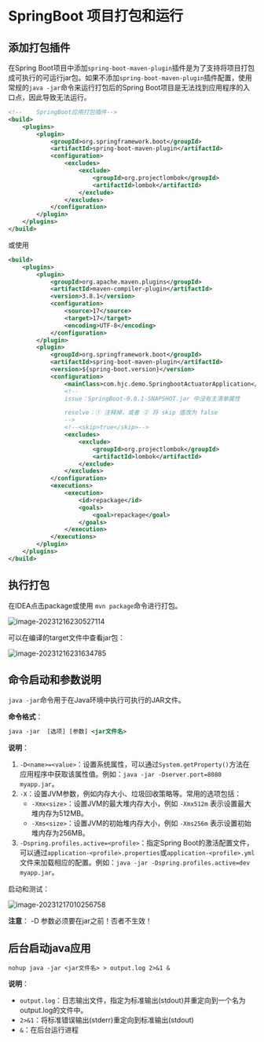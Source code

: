 # SpringBoot 项目打包和运行

## 添加打包插件

在Spring Boot项目中添加`spring-boot-maven-plugin`插件是为了支持将项目打包成可执行的可运行jar包。如果不添加`spring-boot-maven-plugin`插件配置，使用常规的`java -jar`命令来运行打包后的Spring Boot项目是无法找到应用程序的入口点，因此导致无法运行。

```xml
<!--    SpringBoot应用打包插件-->
<build>
    <plugins>
        <plugin>
            <groupId>org.springframework.boot</groupId>
            <artifactId>spring-boot-maven-plugin</artifactId>
            <configuration>
                <excludes>
                    <exclude>
                        <groupId>org.projectlombok</groupId>
                        <artifactId>lombok</artifactId>
                    </exclude>
                </excludes>
            </configuration>
        </plugin>
    </plugins>
</build>
```

或使用

```xml
<build>
    <plugins>
        <plugin>
            <groupId>org.apache.maven.plugins</groupId>
            <artifactId>maven-compiler-plugin</artifactId>
            <version>3.8.1</version>
            <configuration>
                <source>17</source>
                <target>17</target>
                <encoding>UTF-8</encoding>
            </configuration>
        </plugin>
        <plugin>
            <groupId>org.springframework.boot</groupId>
            <artifactId>spring-boot-maven-plugin</artifactId>
            <version>${spring-boot.version}</version>
            <configuration>
                <mainClass>com.hjc.demo.SpringbootActuatorApplication</mainClass>
                <!-- 
                issue：SpringBoot-0.0.1-SNAPSHOT.jar 中没有主清单属性

                resolve：① 注释掉，或者 ② 将 skip 值改为 false 
                -->
                <!--<skip>true</skip>-->
                <excludes>
                    <exclude>
                        <groupId>org.projectlombok</groupId>
                        <artifactId>lombok</artifactId>
                    </exclude>
                </excludes>
            </configuration>
            <executions>
                <execution>
                    <id>repackage</id>
                    <goals>
                        <goal>repackage</goal>
                    </goals>
                </execution>
            </executions>
        </plugin>
    </plugins>
</build>
```

## 执行打包

在IDEA点击package或使用 `mvn package`命令进行打包。

![image-20231216230527114](https://cdn.jsdelivr.net/gh/letengzz/tc2/img202312162305163.png)

可以在编译的target文件中查看jar包：

![image-20231216231634785](https://cdn.jsdelivr.net/gh/letengzz/tc2/img202312162317560.png)

## 命令启动和参数说明

`java -jar`命令用于在Java环境中执行可执行的JAR文件。

**命令格式**：

```xml
java -jar  [选项] [参数] <jar文件名>
```

**说明**：

1.  `-D<name>=<value>`：设置系统属性，可以通过`System.getProperty()`方法在应用程序中获取该属性值。例如：`java -jar -Dserver.port=8080 myapp.jar`。
2.  `-X`：设置JVM参数，例如内存大小、垃圾回收策略等。常用的选项包括：
    -   `-Xmx<size>`：设置JVM的最大堆内存大小，例如 `-Xmx512m` 表示设置最大堆内存为512MB。
    -   `-Xms<size>`：设置JVM的初始堆内存大小，例如 `-Xms256m` 表示设置初始堆内存为256MB。
3.  `-Dspring.profiles.active=<profile>`：指定Spring Boot的激活配置文件，可以通过`application-<profile>.properties`或`application-<profile>.yml`文件来加载相应的配置。例如：`java -jar -Dspring.profiles.active=dev myapp.jar`。

启动和测试：

![image-20231217010256758](https://cdn.jsdelivr.net/gh/letengzz/tc2/img202312170102831.png)

**注意**： -D 参数必须要在jar之前！否者不生效！

## 后台启动java应用

```shell
nohup java -jar <jar文件名> > output.log 2>&1 &
```

**说明**：

- `output.log`：日志输出文件，指定为标准输出(stdout)并重定向到一个名为output.log的文件中。
- `2>&1`：将标准错误输出(stderr)重定向到标准输出(stdout)
- `&`：在后台运行进程